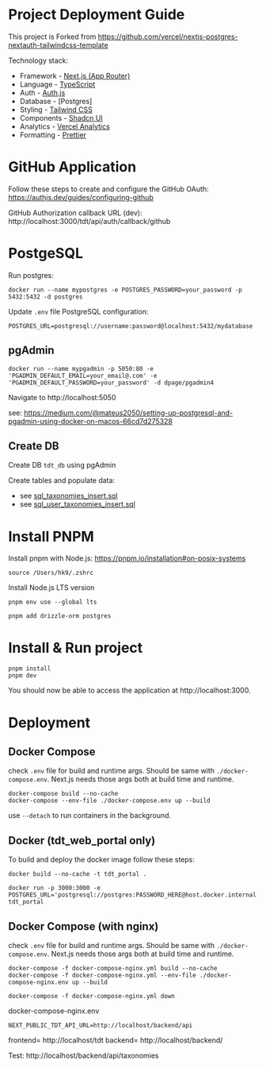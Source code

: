 # Project Deployment Guide

This project is Forked from https://github.com/vercel/nextjs-postgres-nextauth-tailwindcss-template

Technology stack:
- Framework - [Next.js (App Router)](https://nextjs.org)
- Language - [TypeScript](https://www.typescriptlang.org)
- Auth - [Auth.js](https://authjs.dev)
- Database - [Postgres]
- Styling - [Tailwind CSS](https://tailwindcss.com)
- Components - [Shadcn UI](https://ui.shadcn.com/)
- Analytics - [Vercel Analytics](https://vercel.com/analytics)
- Formatting - [Prettier](https://prettier.io)

# GitHub Application

Follow these steps to create and configure the GitHub OAuth: https://authjs.dev/guides/configuring-github

GitHub Authorization callback URL (dev): http://localhost:3000/tdt/api/auth/callback/github


# PostgeSQL

Run postgres:

```
docker run --name mypostgres -e POSTGRES_PASSWORD=your_password -p 5432:5432 -d postgres
```

Update `.env` file PostgreSQL configuration:

```
POSTGRES_URL=postgresql://username:password@localhost:5432/mydatabase
```

## pgAdmin

```
docker run --name mypgadmin -p 5050:80 -e 'PGADMIN_DEFAULT_EMAIL=your_email@.com' -e 'PGADMIN_DEFAULT_PASSWORD=your_password' -d dpage/pgadmin4
```

Navigate to http://localhost:5050

see: https://medium.com/@mateus2050/setting-up-postgresql-and-pgadmin-using-docker-on-macos-66cd7d275328

## Create DB

Create DB `tdt_db` using pgAdmin

Create tables and populate data:
- see [sql_taxonomies_insert.sql](/docs/sql_taxonomies_insert.sql)
- see [sql_user_taxonomies_insert.sql](/docs/sql_user_taxonomies_insert.sql)

# Install PNPM

Install pnpm with Node.js: https://pnpm.io/installation#on-posix-systems

```
source /Users/hk9/.zshrc
```

Install Node.js LTS version
```
pnpm env use --global lts
```

```
pnpm add drizzle-orm postgres
```

# Install & Run project

```
pnpm install
pnpm dev
```

You should now be able to access the application at http://localhost:3000.

# Deployment

## Docker Compose

check `.env` file for build and runtime args. Should be same with `./docker-compose.env`. Next.js needs those args both at build time and runtime.

```
docker-compose build --no-cache
docker-compose --env-file ./docker-compose.env up --build
```

use `--detach` to run containers in the background.

## Docker (tdt_web_portal only)

To build and deploy the docker image follow these steps:

```
docker build --no-cache -t tdt_portal .
```

```
docker run -p 3000:3000 -e POSTGRES_URL='postgresql://postgres:PASSWORD_HERE@host.docker.internal:5432/tdt_db' tdt_portal 
```

## Docker Compose (with nginx)

check `.env` file for build and runtime args. Should be same with `./docker-compose.env`. Next.js needs those args both at build time and runtime.

```
docker-compose -f docker-compose-nginx.yml build --no-cache
docker-compose -f docker-compose-nginx.yml --env-file ./docker-compose-nginx.env up --build

docker-compose -f docker-compose-nginx.yml down 
```

docker-compose-nginx.env
```
NEXT_PUBLIC_TDT_API_URL=http://localhost/backend/api
```

frontend= http://localhost/tdt
backend= http://localhost/backend/   

Test:
http://localhost/backend/api/taxonomies